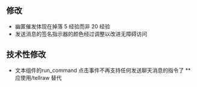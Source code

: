 ## 修改
* 幽匿催发体现在掉落 5 经验而非 20 经验
* 发送消息的签名指示器的颜色经过调整以改进无障碍访问
## 技术性修改
* 文本组件的run_command 点击事件不再支持任何发送聊天消息的指令了
** 应使用/tellraw 替代
